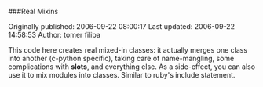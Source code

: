###Real Mixins

Originally published: 2006-09-22 08:00:17
Last updated: 2006-09-22 14:58:53
Author: tomer filiba

This code here creates real mixed-in classes: it actually merges one class into another (c-python specific), taking care of name-mangling, some complications with __slots__, and everything else. As a side-effect, you can also use it to mix modules into classes. Similar to ruby's include statement.